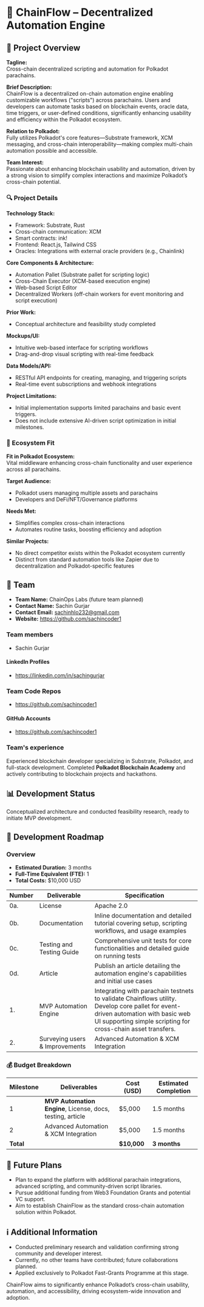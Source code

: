 # 📝 ChainFlow – Decentralized Automation Engine

## 🌟 Project Overview

**Tagline:**  
Cross-chain decentralized scripting and automation for Polkadot parachains.

**Brief Description:**  
ChainFlow is a decentralized on-chain automation engine enabling customizable workflows ("scripts") across parachains. Users and developers can automate tasks based on blockchain events, oracle data, time triggers, or user-defined conditions, significantly enhancing usability and efficiency within the Polkadot ecosystem.

**Relation to Polkadot:**  
Fully utilizes Polkadot's core features—Substrate framework, XCM messaging, and cross-chain interoperability—making complex multi-chain automation possible and accessible.

**Team Interest:**  
Passionate about enhancing blockchain usability and automation, driven by a strong vision to simplify complex interactions and maximize Polkadot’s cross-chain potential.

### 🔍 Project Details

**Technology Stack:**  
- Framework: Substrate, Rust
- Cross-chain communication: XCM
- Smart contracts: ink!
- Frontend: React.js, Tailwind CSS
- Oracles: Integrations with external oracle providers (e.g., Chainlink)

**Core Components & Architecture:**  
- Automation Pallet (Substrate pallet for scripting logic)
- Cross-Chain Executor (XCM-based execution engine)
- Web-based Script Editor
- Decentralized Workers (off-chain workers for event monitoring and script execution)

**Prior Work:**  
- Conceptual architecture and feasibility study completed

**Mockups/UI:**  
- Intuitive web-based interface for scripting workflows
- Drag-and-drop visual scripting with real-time feedback

**Data Models/API:**  
- RESTful API endpoints for creating, managing, and triggering scripts
- Real-time event subscriptions and webhook integrations

**Project Limitations:**  
- Initial implementation supports limited parachains and basic event triggers.
- Does not include extensive AI-driven script optimization in initial milestones.

### 🧩 Ecosystem Fit

**Fit in Polkadot Ecosystem:**  
Vital middleware enhancing cross-chain functionality and user experience across all parachains.

**Target Audience:**  
- Polkadot users managing multiple assets and parachains
- Developers and DeFi/NFT/Governance platforms

**Needs Met:**  
- Simplifies complex cross-chain interactions
- Automates routine tasks, boosting efficiency and adoption

**Similar Projects:**  
- No direct competitor exists within the Polkadot ecosystem currently
- Distinct from standard automation tools like Zapier due to decentralization and Polkadot-specific features

## 👥 Team

- **Team Name:** ChainOps Labs (future team planned)
- **Contact Name:** Sachin Gurjar
- **Contact Email:** sachinhlo232@gmail.com
- **Website:** https://github.com/sachincoder1

### Team members

- Sachin Gurjar

#### LinkedIn Profiles

- https://linkedin.com/in/sachingurjar

### Team Code Repos

- https://github.com/sachincoder1

#### GitHub Accounts

- https://github.com/sachincoder1

### Team's experience

Experienced blockchain developer specializing in Substrate, Polkadot, and full-stack development. Completed **Polkadot Blockchain Academy** and actively contributing to blockchain projects and hackathons.

## 📊 Development Status

Conceptualized architecture and conducted feasibility research, ready to initiate MVP development.

## 📅 Development Roadmap

### Overview

- **Estimated Duration:** 3 months
- **Full-Time Equivalent (FTE):** 1
- **Total Costs:** $10,000 USD

| Number | Deliverable              | Specification                                                                                                                                           |
| ------ | ------------------------ | ------------------------------------------------------------------------------------------------------------------------------------------------------- |
| 0a.    | License                  | Apache 2.0                                                                                                                                              |
| 0b.    | Documentation            | Inline documentation and detailed tutorial covering setup, scripting workflows, and usage examples                                                       |
| 0c.    | Testing and Testing Guide| Comprehensive unit tests for core functionalities and detailed guide on running tests                                                                    |
| 0d.    | Article                  | Publish an article detailing the automation engine's capabilities and initial use cases                                                                  |
| 1.     | MVP Automation Engine    | Integrating with parachain testnets to validate Chainflows utility. Develop core pallet for event-driven automation with basic web UI supporting simple scripting for cross-chain asset transfers.                            |
| 2.     | Surveying users & Improvements | Advanced Automation & XCM Integration | Enhanced script conditions, timers, oracle data integration, and full demonstration of real cross-chain automation between two parachains.      |

### 💰 Budget Breakdown

| Milestone | Deliverables                                              | Cost (USD) | Estimated Completion |
|-----------|-----------------------------------------------------------|------------|----------------------|
| 1         | **MVP Automation Engine**, License, docs, testing, article   | $5,000     | 1.5 months           |
| 2         | Advanced Automation & XCM Integration                     | $5,000     | 1.5 months           |
| **Total** |                                                           | **$10,000**| **3 months**         |

## 🔮 Future Plans

- Plan to expand the platform with additional parachain integrations, advanced scripting, and community-driven script libraries.
- Pursue additional funding from Web3 Foundation Grants and potential VC support.
- Aim to establish ChainFlow as the standard cross-chain automation solution within Polkadot.

## ℹ️ Additional Information

- Conducted preliminary research and validation confirming strong community and developer interest.
- Currently, no other teams have contributed; future collaborations planned.
- Applied exclusively to Polkadot Fast-Grants Programme at this stage.

ChainFlow aims to significantly enhance Polkadot’s cross-chain usability, automation, and accessibility, driving ecosystem-wide innovation and adoption.
